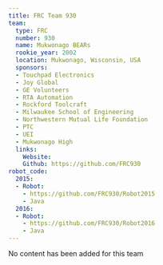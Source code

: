```yaml
---
title: FRC Team 930
team:
  type: FRC
  number: 930
  name: Mukwonago BEARs
  rookie_year: 2002
  location: Mukwonago, Wisconsin, USA
  sponsors:
  - Touchpad Electronics
  - Joy Global
  - GE Volunteers
  - RTA Automation
  - Rockford Toolcraft
  - Milwaukee School of Engineering
  - Northwestern Mutual Life Foundation
  - PTC
  - UEI
  - Mukwonago High
  links:
    Website: 
    Github: https://github.com/FRC930
robot_code:
  2015:
  - Robot:
    - https://github.com/FRC930/Robot2015
    - Java
  2016:
  - Robot:
    - https://github.com/FRC930/Robot2016
    - Java
---
```


No content has been added for this team